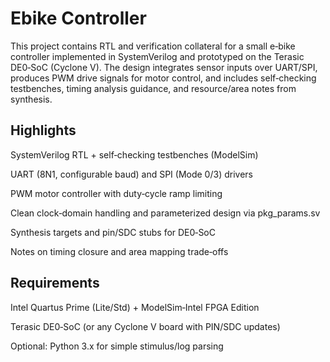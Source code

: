 # Ebike Controller

This project contains RTL and verification collateral for a small e‑bike controller implemented in SystemVerilog and prototyped on the Terasic DE0‑SoC (Cyclone V). The design integrates sensor inputs over UART/SPI, produces PWM drive signals for motor control, and includes self‑checking testbenches, timing analysis guidance, and resource/area notes from synthesis.

## Highlights

SystemVerilog RTL + self‑checking testbenches (ModelSim)

UART (8N1, configurable baud) and SPI (Mode 0/3) drivers

PWM motor controller with duty‑cycle ramp limiting

Clean clock‑domain handling and parameterized design via pkg_params.sv

Synthesis targets and pin/SDC stubs for DE0‑SoC

Notes on timing closure and area mapping trade‑offs

## Requirements

Intel Quartus Prime (Lite/Std) + ModelSim‑Intel FPGA Edition

Terasic DE0‑SoC (or any Cyclone V board with PIN/SDC updates)

Optional: Python 3.x for simple stimulus/log parsing

